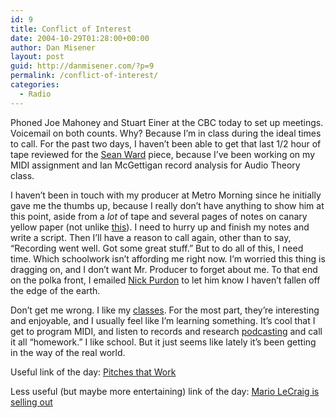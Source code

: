 ```yaml
---
id: 9
title: Conflict of Interest
date: 2004-10-29T01:28:00+00:00
author: Dan Misener
layout: post
guid: http://danmisener.com/?p=9
permalink: /conflict-of-interest/
categories:
  - Radio
---
```

Phoned Joe Mahoney and Stuart Einer at the CBC today to set up meetings. Voicemail on both counts. Why? Because I&#8217;m in class during the ideal times to call. For the past two days, I haven&#8217;t been able to get that last 1/2 hour of tape reviewed for the [Sean Ward](http://www.seanward.net) piece, because I&#8217;ve been working on my MIDI assignment and Ian McGettigan record analysis for Audio Theory class.

I haven&#8217;t been in touch with my producer at Metro Morning since he initially gave me the thumbs up, because I really don&#8217;t have anything to show him at this point, aside from a _lot_ of tape and several pages of notes on canary yellow paper (not unlike [this](http://www.transom.org/tools/beginnings/photos/whitestripes/200212.wplegal1.jpg)). I need to hurry up and finish my notes and write a script. Then I&#8217;ll have a reason to call again, other than to say, &#8220;Recording went well. Got some great stuff.&#8221; But to do all of this, I need time. Which schoolwork isn&#8217;t affording me right now. I&#8217;m worried this thing is dragging on, and I don&#8217;t want Mr. Producer to forget about me. To that end on the polka front, I emailed [Nick Purdon](http://www.cbc.ca/dnto/nick.html) to let him know I haven&#8217;t fallen off the edge of the earth.

Don&#8217;t get me wrong. I like my [classes](http://www.ryerson.ca/rta/). For the most part, they&#8217;re interesting and enjoyable, and I usually feel like I&#8217;m learning something. It&#8217;s cool that I get to program MIDI, and listen to records and research [podcasting](http://en.wikipedia.org/wiki/Podcasting) and call it all &#8220;homework.&#8221; I like school. But it just seems like lately it&#8217;s been getting in the way of the real world.

Useful link of the day: [Pitches that Work](http://www.radiocollege.org/lc/experts/pitches.php)
  
Less useful (but maybe more entertaining) link of the day: [Mario LeCraig is selling out](http://justlikesloan.blogspot.com/)